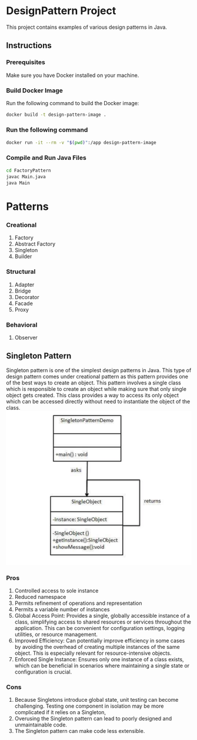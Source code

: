 # DesignPattern Project

This project contains examples of various design patterns in Java.

## Instructions

### Prerequisites
Make sure you have Docker installed on your machine.

### Build Docker Image
Run the following command to build the Docker image:
```bash
docker build -t design-pattern-image .
```
### Run the following command
```bash
docker run -it --rm -v "$(pwd)":/app design-pattern-image
```
### Compile and Run Java Files
```bash
cd FactoryPattern
javac Main.java
java Main
```

# Patterns

### Creational
1. Factory
2. Abstract Factory
3. Singleton
4. Builder

### Structural
1. Adapter
2. Bridge 
3. Decorator
4. Facade
5. Proxy

### Behavioral
1. Observer


## Singleton Pattern

Singleton pattern is one of the simplest design patterns in Java. This type of design pattern comes under creational pattern as this pattern provides one of the best ways to create an object.
This pattern involves a single class which is responsible to create an object while making sure that only single object gets created. This class provides a way to access its only object which can be accessed directly without need to instantiate the object of the class.
![SingleTone](images/singletone.png)
### Pros
1. Controlled access to sole instance
2. Reduced namespace
3. Permits refinement of operations and representation
4. Permits a variable number of instances
5. Global Access Point: Provides a single, globally accessible instance of a class, simplifying access to shared resources or services throughout the application. This can be convenient for configuration settings, logging utilities, or resource management.
6. Improved Efficiency: Can potentially improve efficiency in some cases by avoiding the overhead of creating multiple instances of the same object. This is especially relevant for resource-intensive objects.
7. Enforced Single Instance: Ensures only one instance of a class exists, which can be beneficial in scenarios where maintaining a single state or configuration is crucial.
### Cons
1. Because Singletons introduce global state, unit testing can become challenging. Testing one component in isolation may be more complicated if it relies on a Singleton,
2. Overusing the Singleton pattern can lead to poorly designed and unmaintainable code. 
3. The Singleton pattern can make code less extensible.
